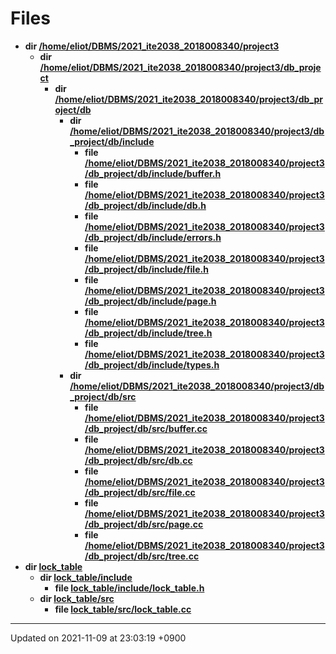 

# Files




* **dir [/home/eliot/DBMS/2021_ite2038_2018008340/project3](/Files/home/eliot/DBMS/2021_ite2038_2018008340/project3#dir-/home/eliot/dbms/2021_ite2038_2018008340/project3)** 
    * **dir [/home/eliot/DBMS/2021_ite2038_2018008340/project3/db_project](/Files/home/eliot/DBMS/2021_ite2038_2018008340/project3/db_project#dir-/home/eliot/dbms/2021_ite2038_2018008340/project3/db_project)** 
        * **dir [/home/eliot/DBMS/2021_ite2038_2018008340/project3/db_project/db](/Files/home/eliot/DBMS/2021_ite2038_2018008340/project3/db_project/db#dir-/home/eliot/dbms/2021_ite2038_2018008340/project3/db_project/db)** 
            * **dir [/home/eliot/DBMS/2021_ite2038_2018008340/project3/db_project/db/include](/Files/home/eliot/DBMS/2021_ite2038_2018008340/project3/db_project/db/include#dir-/home/eliot/dbms/2021_ite2038_2018008340/project3/db_project/db/include)** 
                * **file [/home/eliot/DBMS/2021_ite2038_2018008340/project3/db_project/db/include/buffer.h](/Files/home/eliot/DBMS/2021_ite2038_2018008340/project3/db_project/db/include/buffer.h#file-buffer.h)** 
                * **file [/home/eliot/DBMS/2021_ite2038_2018008340/project3/db_project/db/include/db.h](/Files/home/eliot/DBMS/2021_ite2038_2018008340/project3/db_project/db/include/db.h#file-db.h)** 
                * **file [/home/eliot/DBMS/2021_ite2038_2018008340/project3/db_project/db/include/errors.h](/Files/home/eliot/DBMS/2021_ite2038_2018008340/project3/db_project/db/include/errors.h#file-errors.h)** 
                * **file [/home/eliot/DBMS/2021_ite2038_2018008340/project3/db_project/db/include/file.h](/Files/home/eliot/DBMS/2021_ite2038_2018008340/project3/db_project/db/include/file.h#file-file.h)** 
                * **file [/home/eliot/DBMS/2021_ite2038_2018008340/project3/db_project/db/include/page.h](/Files/home/eliot/DBMS/2021_ite2038_2018008340/project3/db_project/db/include/page.h#file-page.h)** 
                * **file [/home/eliot/DBMS/2021_ite2038_2018008340/project3/db_project/db/include/tree.h](/Files/home/eliot/DBMS/2021_ite2038_2018008340/project3/db_project/db/include/tree.h#file-tree.h)** 
                * **file [/home/eliot/DBMS/2021_ite2038_2018008340/project3/db_project/db/include/types.h](/Files/home/eliot/DBMS/2021_ite2038_2018008340/project3/db_project/db/include/types.h#file-types.h)** 
            * **dir [/home/eliot/DBMS/2021_ite2038_2018008340/project3/db_project/db/src](/Files/home/eliot/DBMS/2021_ite2038_2018008340/project3/db_project/db/src#dir-/home/eliot/dbms/2021_ite2038_2018008340/project3/db_project/db/src)** 
                * **file [/home/eliot/DBMS/2021_ite2038_2018008340/project3/db_project/db/src/buffer.cc](/Files/home/eliot/DBMS/2021_ite2038_2018008340/project3/db_project/db/src/buffer.cc#file-buffer.cc)** 
                * **file [/home/eliot/DBMS/2021_ite2038_2018008340/project3/db_project/db/src/db.cc](/Files/home/eliot/DBMS/2021_ite2038_2018008340/project3/db_project/db/src/db.cc#file-db.cc)** 
                * **file [/home/eliot/DBMS/2021_ite2038_2018008340/project3/db_project/db/src/file.cc](/Files/home/eliot/DBMS/2021_ite2038_2018008340/project3/db_project/db/src/file.cc#file-file.cc)** 
                * **file [/home/eliot/DBMS/2021_ite2038_2018008340/project3/db_project/db/src/page.cc](/Files/home/eliot/DBMS/2021_ite2038_2018008340/project3/db_project/db/src/page.cc#file-page.cc)** 
                * **file [/home/eliot/DBMS/2021_ite2038_2018008340/project3/db_project/db/src/tree.cc](/Files/home/eliot/DBMS/2021_ite2038_2018008340/project3/db_project/db/src/tree.cc#file-tree.cc)** 
* **dir [lock_table](/Files/lock_table#dir-lock_table)** 
    * **dir [lock_table/include](/Files/lock_table/include#dir-lock_table/include)** 
        * **file [lock_table/include/lock_table.h](/Files/lock_table/include/lock_table.h#file-lock-table.h)** 
    * **dir [lock_table/src](/Files/lock_table/src#dir-lock_table/src)** 
        * **file [lock_table/src/lock_table.cc](/Files/lock_table/src/lock_table.cc#file-lock-table.cc)** 



-------------------------------

Updated on 2021-11-09 at 23:03:19 +0900
